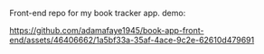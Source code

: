 Front-end repo for my book tracker app. 
demo:

https://github.com/adamafaye1945/book-app-front-end/assets/46406662/1a5bf33a-35af-4ace-9c2e-62610d479691

